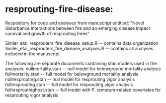 # resprouting-fire-disease: 
Respository for code and analyses from manuscript entitled: "Novel disturbance interactions between fire and an emerging disease impact survival and growth of resprouting trees"

Simler_etal_resprouters_fire_disease_setup.R -- contains data organization
Simler_etal_resprouters_fire_disease_analyses.R -- contains all analyses included in the manuscript

The following are separate documents containing stan models used in the analyses:
nullmortality.stan -- null model for belowground mortality analysis
fullmortality.stan -- full model for belowground mortality analysis
nullresprouting.stan -- null model for resprouting vigor analysis
fullresprouting.stan -- full model for resprouting vigor analysis
fullresproutinghost.stan -- full model with P. ramorum-related covariates for resprouting vigor analysis




